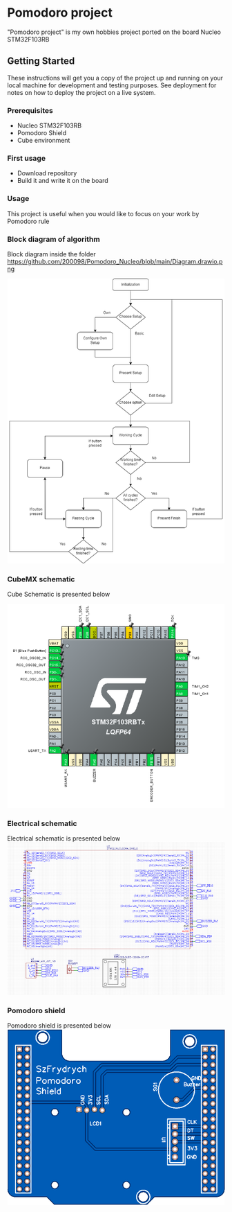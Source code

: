 # Pomodoro project
"Pomodoro project" is my own hobbies project ported on the board Nucleo STM32F103RB
## Getting Started
These instructions will get you a copy of the project up and running on your local machine for development and testing purposes. See deployment for notes on how to deploy the project on a live system.
### Prerequisites
- Nucleo STM32F103RB
- Pomodoro Shield
- Cube environment
### First usage
- Download repository
- Build it and write it on the board
### Usage
This project is useful when you would like to focus on your work by Pomodoro rule

### Block diagram of algorithm
Block diagram inside the folder
https://github.com/200098/Pomodoro_Nucleo/blob/main/Diagram.drawio.png

![alt text](https://github.com/200098/Pomodoro_Nucleo/blob/main/Diagram.drawio.png "Diagram ")

### CubeMX schematic 
Cube Schematic is presented below

![alt text](https://github.com/200098/Pomodoro_Nucleo/blob/main/Cube_MX_Pinout.PNG)

### Electrical schematic 
Electrical schematic is presented below
![alt text](https://github.com/200098/Pomodoro_Nucleo/blob/main/ElectricalSchematic.PNG)

### Pomodoro shield 
Pomodoro shield is presented below
![alt text](https://github.com/200098/Pomodoro_Nucleo/blob/main/sm_blue_top.png)

